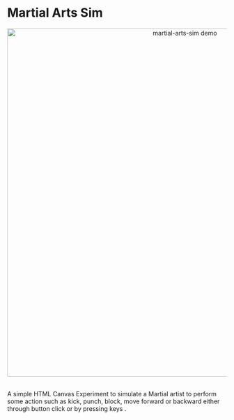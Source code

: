 # Martial Arts Sim

<p align="center" >
  <img width="800px" alt="martial-arts-sim demo" src="https://user-images.githubusercontent.com/61026761/150625671-b220aee5-baad-4b2f-921f-bb6563ca66b5.gif"><br><br>
</p>

A simple HTML Canvas Experiment to simulate a Martial artist to perform some action such as kick, punch, block, move forward or backward either through button click or by pressing keys .
